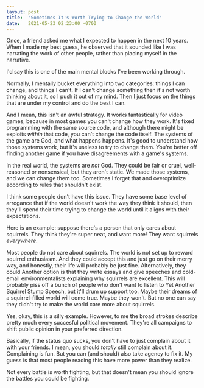 ```yaml
---
layout: post
title:  "Sometimes It's Worth Trying to Change the World"
date:   2021-05-23 02:23:00 -0700
---
```


Once, a friend asked me what I expected to happen in the next 10 years.
When I made my best guess, he observed that it sounded like I was narrating the
work of other people, rather than placing myself in the narrative.

I'd say this is one of the main mental blocks I've been working through.

Normally, I mentally bucket everything into two categories: things I can change,
and things I can't. If I can't change something then it's not worth thinking
about it, so I push it out of my mind. Then I just focus on the things that are
under my control and do the best I can.

And I mean, this isn't an awful strategy. It works fantastically for video games,
because in most games you can't change how they work. It's fixed programming with
the same source code, and although there might be exploits *within* that code,
you can't change the code itself. The systems of the game are God, and what
happens happens. It's good to understand how those systems work, but it's useless
to try to change them. You're better off finding another game if you have
disagreements with a game's systems.

In the real world, the systems are *not* God.
They could be fair or cruel, well-reasoned or nonsensical, but they aren't static.
We made those systems, and we can change them too. Sometimes I forget that and
overoptimize according to rules that shouldn't exist.

I think some people don't have this issue. They have some base level of arrogance that
if the world doesn't work the way they think it should, then they'll spend their
time trying to change the world until it aligns with their expectations.

Here is an example: suppose there's a person that only cares about squirrels. They
think they're super neat, and want more! They want squirrels
*everywhere*.

Most people do not care about squirrels. The world is not set up to reward squirrel
enthusiasm. And they could accept this and just go on their merry way, and honestly,
their life will probably be just fine. Alternatively, they could
Another option is that they write essays and give speeches and cold-email environmentalists
explaining why squirrels are excellent. This will probably piss off a bunch of people
who don't want to listen to Yet Another Squirrel Stump Speech, but it'll drum up
support too. Maybe their dreams of a squirrel-filled world will come true. Maybe they
won't. But no one can say they didn't try to make the world care more about
squirrels.

Yes, okay, this is a silly example. However, to me the broad strokes describe pretty
much every succesful political movement. They're all campaigns to shift public opinion
in your preferred direction.

Basically, if the status quo sucks, you don't have to just complain about it
with your friends. I mean, you should *totally* still complain about it. Complaining
is fun. But you can (and should) also take agency to fix it. My guess is that most
people reading this have more power than they realize.

Not every battle is worth fighting, but that doesn't mean you should ignore the battles
you could be fighting.
